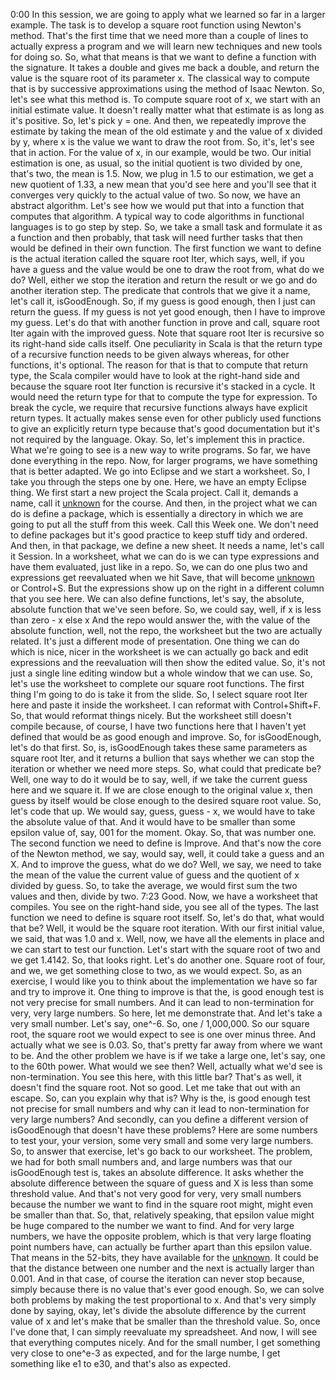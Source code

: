0:00
In this session, we are going to apply what we learned so far in a larger example. The task is to develop a square root function using Newton's method. That's the first time that we need more than a couple of lines to actually express a program and we will learn new techniques and new tools for doing so. So, what that means is that we want to define a function with the signature. It takes a double and gives me back a double, and return the value is the square root of its parameter x. The classical way to compute that is by successive approximations using the method of Isaac Newton. So, let's see what this method is. To compute square root of x, we start with an initial estimate value. It doesn't really matter what that estimate is as long as it's positive. So, let's pick y = one. And then, we repeatedly improve the estimate by taking the mean of the old estimate y and the value of x divided by y, where x is the value we want to draw the root from. So, it's, let's see that in action. For the value of x, in our example, would be two. Our initial estimation is one, as usual, so the initial quotient is two divided by one, that's two, the mean is 1.5. Now, we plug in 1.5 to our estimation, we get a new quotient of 1.33, a new mean that you'd see here and you'll see that it converges very quickly to the actual value of two. So now, we have an abstract algorithm. Let's see how we would put that into a function that computes that algorithm. A typical way to code algorithms in functional languages is to go step by step. So, we take a small task and formulate it as a function and then probably, that task will need further tasks that then would be defined in their own function. The first function we want to define is the actual iteration called the square root Iter, which says, well, if you have a guess and the value would be one to draw the root from, what do we do? Well, either we stop the iteration and return the result or we go and do another iteration step. The predicate that controls that we give it a name, let's call it, isGoodEnough. So, if my guess is good enough, then I just can return the guess. If my guess is not yet good enough, then I have to improve my guess. Let's do that with another function in prove and call, square root Iter again with the improved guess. Note that square root Iter is recursive so its right-hand side calls itself. One peculiarity in Scala is that the return type of a recursive function needs to be given always whereas, for other functions, it's optional. The reason for that is that to compute that return type, the Scala compiler would have to look at the right-hand side and because the square root Iter function is recursive it's stacked in a cycle. It would need the return type for that to compute the type for expression. To break the cycle, we require that recursive functions always have explicit return types. It actually makes sense even for other publicly used functions to give an explicitly return type because that's good documentation but it's not required by the language. Okay. So, let's implement this in practice. What we're going to see is a new way to write programs. So far, we have done everything in the repo. Now, for larger programs, we have something that is better adapted. We go into Eclipse and we start a worksheet. So, I take you through the steps one by one. Here, we have an empty Eclipse thing. We first start a new project the Scala project. Call it, demands a name, call it [unknown]() for the course. And then, in the project what we can do is define a package, which is essentially a directory in which we are going to put all the stuff from this week. Call this Week one. We don't need to define packages but it's good practice to keep stuff tidy and ordered. And then, in that package, we define a new sheet. It needs a name, let's call it Session. In a worksheet, what we can do is we can type expressions and have them evaluated, just like in a repo. So, we can do one plus two and expressions get reevaluated when we hit Save, that will become [unknown]() or Control+S. But the expressions show up on the right in a different column that you see here. We can also define functions, let's say, the absolute, absolute function that we've seen before. So, we could say, well, if x is less than zero - x else x And the repo would answer the, with the value of the absolute function, well, not the repo, the worksheet but the two are actually related. It's just a different mode of presentation. One thing we can do which is nice, nicer in the worksheet is we can actually go back and edit expressions and the reevaluation will then show the edited value. So, it's not just a single line editing window but a whole window that we can use. So, let's use the worksheet to complete our square root functions. The first thing I'm going to do is take it from the slide. So, I select square root Iter here and paste it inside the worksheet. I can reformat with Control+Shift+F. So, that would reformat things nicely. But the worksheet still doesn't compile because, of course, I have two functions here that I haven't yet defined that would be as good enough and improve. So, for isGoodEnough, let's do that first. So, is, isGoodEnough takes these same parameters as square root Iter, and it returns a bullion that says whether we can stop the iteration or whether we need more steps. So, what could that predicate be? Well, one way to do it would be to say, well, if we take the current guess here and we square it. If we are close enough to the original value x, then guess by itself would be close enough to the desired square root value. So, let's code that up. We would say, guess, guess - x, we would have to take the absolute value of that. And it would have to be smaller than some epsilon value of, say, 001 for the moment. Okay. So, that was number one. The second function we need to define is Improve. And that's now the core of the Newton method, we say, would say, well, it could take a guess and an X. And to improve the guess, what do we do? Well, we say, we need to take the mean of the value the current value of guess and the quotient of x divided by guess. So, to take the average, we would first sum the two values and then, divide by two. 
7:23
Good. Now, we have a worksheet that compiles. You see on the right-hand side, you see all of the types. The last function we need to define is square root itself. So, let's do that, what would that be? Well, it would be the square root iteration. With our first initial value, we said, that was 1.0 and x. Well, now, we have all the elements in place and we can start to test our function. Let's start with the square root of two and we get 1.4142. So, that looks right. Let's do another one. Square root of four, and we, we get something close to two, as we would expect. So, as an exercise, I would like you to think about the implementation we have so far and try to improve it. One thing to improve is that the, is good enough test is not very precise for small numbers. And it can lead to non-termination for very, very large numbers. So here, let me demonstrate that. And let's take a very small number. Let's say, one^-6. So, one / 1,000,000. So our square root, the square root we would expect to see is one over minus three. And actually what we see is 0.03. So, that's pretty far away from where we want to be. And the other problem we have is if we take a large one, let's say, one to the 60th power. What would we see then? Well, actually what we'd see is non-termination. You see this here, with this little bar? That's as well, it doesn't find the square root. Not so good. Let me take that out with an escape. So, can you explain why that is? Why is the, is good enough test not precise for small numbers and why can it lead to non-termination for very large numbers? And secondly, can you define a different version of isGoodEnough that doesn't have these problems? Here are some numbers to test your, your version, some very small and some very large numbers. So, to answer that exercise, let's go back to our worksheet. The problem, we had for both small numbers and, and large numbers was that our isGoodEnough test is, takes an absolute difference. It asks whether the absolute difference between the square of guess and X is less than some threshold value. And that's not very good for very, very small numbers because the number we want to find in the square root might, might even be smaller than that. So, that, relatively speaking, that epsilon value might be huge compared to the number we want to find. And for very large numbers, we have the opposite problem, which is that very large floating point numbers have, can actually be further apart than this epsilon value. That means in the 52-bits, they have available for the [unknown](). It could be that the distance between one number and the next is actually larger than 0.001. And in that case, of course the iteration can never stop because, simply because there is no value that's ever good enough. So, we can solve both problems by making the test proportional to x. And that's very simply done by saying, okay, let's divide the absolute difference by the current value of x and let's make that be smaller than the threshold value. So, once I've done that, I can simply reevaluate my spreadsheet. And now, I will see that everything computes nicely. And for the small number, I get something very close to one^e-3 as expected, and for the large numbe, I get something like e1 to e30, and that's also as expected.


